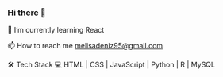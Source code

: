 ### Hi there 👋


🌱 I’m currently learning React

📫 How to reach me melisadeniz95@gmail.com

🛠 Tech Stack 💻 HTML | CSS | JavaScript | Python | R | MySQL 

